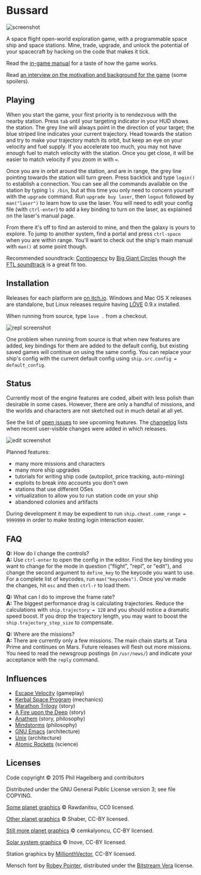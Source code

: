 # Bussard

<img src="http://p.hagelb.org/bussard.png" alt="screenshot" />

A space flight open-world exploration game, with a programmable space
ship and space stations. Mine, trade, upgrade, and unlock the potential of your
spacecraft by hacking on the code that makes it tick.

Read the [in-game manual](manual.md) for a taste of how the game works.

Read [an interview on the motivation and background for the game](http://hifibyapg.com/volume-3.html#A.conversation.with.Phil.Hagelberg.on.Bussard) (some spoilers).

## Playing

When you start the game, your first priority is to rendezvous with the
nearby station. Press `tab` until your targeting indicator in your HUD
shows the station. The grey line will always point in the direction of
your target; the blue striped line indicates your current
trajectory. Head towards the station and try to make your trajectory
match its orbit, but keep an eye on your velocity and fuel supply. If
you accelerate too much, you may not have enough fuel to match
velocity with the station. Once you get close, it will be easier to
match velocity if you zoom in with `=`.

Once you are in orbit around the station, and are in range, the grey
line pointing towards the station will turn green. Press backtick and
type `login()` to establish a connection. You can see all the commands
available on the station by typing `ls /bin`, but at this time you
only need to concern yourself with the `upgrade` command. Run `upgrade
buy laser`, then `logout` followed by `man("laser")` to learn how to
use the laser. You will need to edit your config file (with
`ctrl-enter`) to add a key binding to turn on the laser, as explained
on the laser's manual page.

From there it's off to find an asteroid to mine, and then the galaxy
is yours to explore. To jump to another system, find a portal and
press `ctrl-space` when you are within range. You'll want to check out
the ship's main manual with `man()` at some point though.

Recommended soundtrack:
[Contingency](http://music.biggiantcircles.com/album/contingency) by
[Big Giant Circles](http://www.biggiantcircles.com/) though the
[FTL soundtrack](https://benprunty.bandcamp.com/album/ftl) is a great
fit too.

## Installation

Releases for each platform are [on itch.io](https://technomancy.itch.io/bussard).
Windows and Mac OS X releases are standalone, but Linux releases require having
[LÖVE](http://love2d.org) 0.9.x installed.

When running from source, type `love .` from a checkout.

<img src="http://p.hagelb.org/bussard-repl.png" alt="repl screenshot" />

One problem when running from source is that when new features are
added, key bindings for them are added to the default config, but
existing saved games will continue on using the same config. You can
replace your ship's config with the current default config using
`ship.src.config = default_config`.

## Status

Currently most of the engine features are coded, albeit with less
polish than desirable in some cases. However, there are only a handful
of missions, and the worlds and characters are not sketched out in
much detail at all yet.

See the list of
[open issues](https://gitlab.com/technomancy/bussard/issues) to see
upcoming features. The [changelog](Changelog.md) lists when recent
user-visible changes were added in which releases.

<img src="http://p.hagelb.org/bussard-edit.png" alt="edit screenshot" />

Planned features:

* many more missions and characters
* many more ship upgrades
* tutorials for writing ship code (autopilot, price tracking, auto-mining)
* exploits to break into accounts you don't own
* stations that use different OSes
* virtualization to allow you to run station code on your ship
* abandoned colonies and artifacts

During development it may be expedient to run `ship.cheat.comm_range = 9999999`
in order to make testing login interaction easier.

## FAQ

**Q:** How do I change the controls?  
**A:** Use `ctrl-enter` to open the config in the editor. Find the key binding you want to change for the mode in question ("flight", "repl", or "edit"), and change the second argument to `define_key` to the keycode you want to use. For a complete list of keycodes, run `man("keycodes")`. Once you've made the changes, hit `esc` and then `ctrl-r` to load them.

**Q:** What can I do to improve the frame rate?  
**A:** The biggest performance drag is calculating trajectories. Reduce the calculations with `ship.trajectory = 128` and you should notice a dramatic speed boost. If you drop the trajectory length, you may want to boost the `ship.trajectory_step_size` to compensate.

**Q:** Where are the missions?  
**A:** There are currently only a few missions. The main chain starts at Tana Prime and continues on Mars. Future releases will flesh out more missions. You need to read the newsgroup postings (in `/usr/news/`) and indicate your acceptance with the `reply` command.

## Influences

* [Escape Velocity](http://www.ambrosiasw.com/games/ev/) (gameplay)
* [Kerbal Space Program](https://kerbalspaceprogram.com/en/) (mechanics)
* [Marathon Trilogy](http://marathon.bungie.org/story/) (story)
* [A Fire upon the Deep](http://www.tor.com/2009/06/11/the-net-of-a-million-lies-vernor-vinges-a-fire-upon-the-deep/) (story)
* [Anathem](http://www.nealstephenson.com/anathem.html) (story, philosophy)
* [Mindstorms](https://www.goodreads.com/book/show/703532.Mindstorms) (philosophy)
* [GNU Emacs](https://www.gnu.org/software/emacs/) (architecture)
* [Unix](https://en.wikipedia.org/wiki/Unix) (architecture)
* [Atomic Rockets](http://www.projectrho.com/public_html/rocket/) (science)

## Licenses

Code copyright © 2015 Phil Hagelberg and contributors

Distributed under the GNU General Public License version 3; see file COPYING.

[Some planet graphics](http://opengameart.org/content/planets-and-stars-set-high-res) © Rawdanitsu, CC0 licensed.

[Other planet graphics](http://opengameart.org/content/27-planets-in-hi-res) © Shaber, CC-BY licensed.

[Still more planet graphics](http://opengameart.org/content/more-planets) © cemkalyoncu, CC-BY licensed.

[Solar system graphics](http://www.solarsystemscope.com/nexus/resources/planet_images/) © Inove, CC-BY licensed.

Station graphics by [MillionthVector](http://millionthvector.blogspot.de/p/free-sprites_12.html), CC-BY licensed.

Mensch font by [Robey Pointer](http://robey.lag.net/2010/06/21/mensch-font.html), distributed under the [Bitstream Vera](https://www.gnome.org/fonts/) license.

